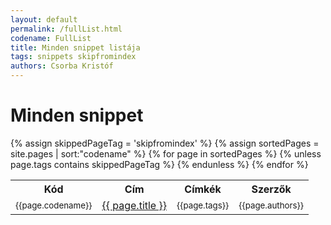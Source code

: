 ```yaml
---
layout: default
permalink: /fullList.html
codename: FullList
title: Minden snippet listája
tags: snippets skipfromindex
authors: Csorba Kristóf
---
```


<div class="home">
  <h1 class="page-heading">Minden snippet</h1>
  {% assign skippedPageTag = 'skipfromindex' %}
  <table>
    <tr><th>Kód</th><th>Cím</th><th>Címkék</th><th>Szerzők</th></tr>
    {% assign sortedPages = site.pages | sort:"codename" %}    
    {% for page in sortedPages %}
    {% unless page.tags contains skippedPageTag %}
    <tr>
      <td><small>{{page.codename}}</small></td><td><a class="post-link" href="{{ page.url | prepend: site.baseurl }}">{{ page.title }}</a></td><td><small>{{page.tags}}</small></td><td><small>{{page.authors}}</small></td>
    </tr>
    {% endunless %}
    {% endfor %}
  </table>
</div>

